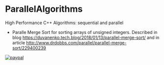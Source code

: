 # ParallelAlgorithms

High Performance C++ Algorithms: sequential and parallel

- Paralle Merge Sort for sorting arrays of unsigned integers. Described in blog https://duvanenko.tech.blog/2018/01/13/parallel-merge-sort/ and in article http://www.drdobbs.com/parallel/parallel-merge-sort/229400239


[![paypal](https://www.paypalobjects.com/en_US/i/btn/btn_donateCC_LG.gif)](https://www.paypal.com/cgi-bin/webscr?cmd=_s-xclick&hosted_button_id=LDD8L7UPAC7QL)
